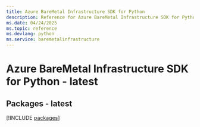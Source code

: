 ```yaml
---
title: Azure BareMetal Infrastructure SDK for Python
description: Reference for Azure BareMetal Infrastructure SDK for Python
ms.date: 04/24/2025
ms.topic: reference
ms.devlang: python
ms.service: baremetalinfrastructure
---
```

# Azure BareMetal Infrastructure SDK for Python - latest
## Packages - latest
[!INCLUDE [packages](baremetal-infrastructure-index.md)]